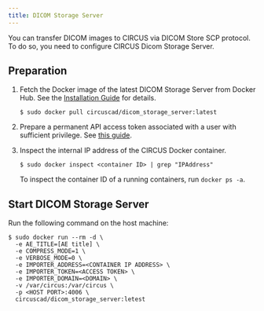 ```yaml
---
title: DICOM Storage Server
---
```


You can transfer DICOM images to CIRCUS via DICOM Store SCP protocol. To do so, you need to configure CIRCUS Dicom Storage Server.

## Preparation

1.  Fetch the Docker image of the latest DICOM Storage Server from Docker Hub. See the [Installation Guide](./installation.mdx) for details.

    ```shell-session
    $ sudo docker pull circuscad/dicom_storage_server:latest
    ```

1.  Prepare a permanent API access token associated with a user with sufficient privilege. See [this guide](./access-token.md).

1.  Inspect the internal IP address of the CIRCUS Docker container.

    ```
    $ sudo docker inspect <container ID> | grep "IPAddress"
    ```

    To inspect the container ID of a running containers, run `docker ps -a`.

## Start DICOM Storage Server

Run the following command on the host machine:

```shell-session
$ sudo docker run --rm -d \
  -e AE_TITLE=[AE title] \
  -e COMPRESS_MODE=1 \
  -e VERBOSE_MODE=0 \
  -e IMPORTER_ADDRESS=<CONTAINER IP ADDRESS> \
  -e IMPORTER_TOKEN=<ACCESS TOKEN> \
  -e IMPORTER_DOMAIN=<DOMAIN> \
  -v /var/circus:/var/circus \
  -p <HOST PORT>:4006 \
  circuscad/dicom_storage_server:letest
```
